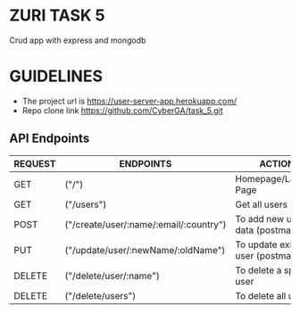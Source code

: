 # **ZURI TASK 5**
Crud app with express and mongodb

# GUIDELINES

* The project url is https://user-server-app.herokuapp.com/
* Repo clone link https://github.com/CyberGA/task_5.git

## **API Endpoints**
 REQUEST  | ENDPOINTS | ACTION | SAMPLE 
 ------------- | ------------- | ------------- | ------------- |
 GET  | ("/")  | Homepage/Landing Page  | https://user-server-app.herokuapp.com/  
 GET  | ("/users")  | Get all users  | https://user-server-app.herokuapp.com/users  
 POST  | ("/create/user/:name/:email/:country")  | To add new user data (postman) | https://user-server-app.herokuapp.com/create/user/Ivy/ivy@outlook.com/Nigeria
 PUT  | ("/update/user/:newName/:oldName")  | To update existing user (postman)  | https://user-server-app.herokuapp.com/update/user/Precious/Ivy
 DELETE  | ("/delete/user/:name")  | To delete a specific user  | https://user-server-app.herokuapp.com/delete/user/Precious
 DELETE  | ("/delete/users")  | To delete all users  | https://user-server-app.herokuapp.com/delete/users
